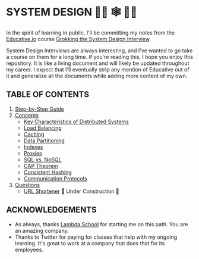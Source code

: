 # SYSTEM DESIGN 👩‍💻 🕸 👨‍💻

In the spirit of learning in public, I'll be committing my notes from the [Educative.io](https://www.educative.io/learn) course [Grokking the System Design Interview](https://www.educative.io/courses/grokking-the-system-design-interview).

System Design Interviews are always interesting, and I've wanted to go take a course on them for a long time. If you're reading this, I hope you enjoy this repository. It is like a living document and will likely be updated throughout my career. I expect that I'll eventually strip any mention of Educative out of it and generalize all the documents while adding more content of my own.

## TABLE OF CONTENTS

1. [Step-by-Step Guide](./guide.md)
2. [Concepts](./concepts/)
   - [Key Characteristics of Distributed Systems](./concepts/key-characteristics-of-distributed-systems.md)
   - [Load Balancing](./concepts/load-balancing.md)
   - [Caching](./concepts/caching.md)
   - [Data Partitioning](./concepts/data-partitioning.md)
   - [Indexes](./concepts/indexes.md)
   - [Proxies](./concepts/proxies.md)
   - [SQL vs. NoSQL](./concepts/sql-versus-nosql.md)
   - [CAP Theorem](./concepts/cap-theorem.md)
   - [Consistent Hashing](./concepts/consistent-hashing.md)
   - [Communication Protocols](./concepts/communication-protocols.md)
3. [Questions](./questions/)
   - [URL Shortener](./questions/url-shortener.md) 🚧 Under Construction 🚧

## ACKNOWLEDGEMENTS

- As always, thanks [Lambda School](https://lambdaschool.com/) for starting me on this path. You are an amazing company.
- Thanks to Twitter for paying for classes that help with my ongoing learning. It's great to work at a company that does that for its employees.
